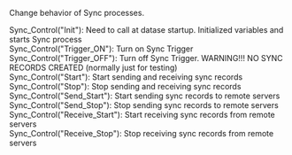 Change behavior of Sync processes.    Sync_Control("Init"):  Need to call at datase startup.  Initialized variables and starts Sync process  Sync_Control("Trigger_ON"):  Turn on Sync Trigger  Sync_Control("Trigger_OFF"):  Turn off Sync Trigger.  WARNING!!!  NO SYNC RECORDS CREATED (normally just for testing)  Sync_Control("Start"):  Start sending and receiving sync records  Sync_Control("Stop"):  Stop sending and receiving sync records  Sync_Control("Send_Start"):  Start sending sync records to remote servers  Sync_Control("Send_Stop"):  Stop sending sync records to remote servers  Sync_Control("Receive_Start"):  Start receiving sync records from remote servers  Sync_Control("Receive_Stop"):  Stop receiving sync records from remote servers    